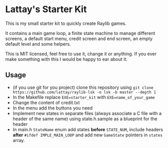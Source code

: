 # Lattay's Starter Kit

This is my small starter kit to quickly create Raylib games.

It contains a main game loop, a finite state machine to manage different screens,
a default start menu, credit screen and end screen, an empty default level and some helpers.

This is MIT licensed, feel free to use it, change it or anything.
If you ever make something with this I would be happy to ear about it.

## Usage

- (if you use git for you project) clone this repository using `git clone https://github.com/lattay/raylib-lsk -o lsk -b master --depth 1`
- In the Makefile replace `EXE=starter_kit` with `EXE=name_of_your_game`
- Change the content of credit.txt
- In the menu add the buttons you need
- Implement new states in separate files (always associate a C file with a header of the same name) using state.h.sample as a blueprint
for the header
- In main.h `StateName` enum add states **before** `STATE_NUM`, include headers **after** `#ifdef IMPLE_MAIN_LOOP` and add new `GameState` pointers in `states` array.
